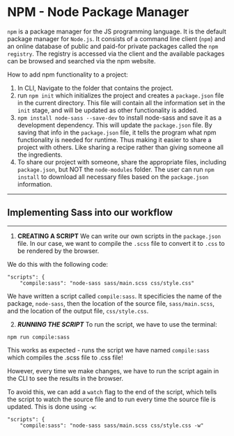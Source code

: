 # NPM - Node Package Manager

`npm` is a package manager for the JS programming language.  It is the default package manager for `Node.js`.  It consists of a command line client (`npm`) and an online database of public and paid-for private packages called the `npm registry`.  The registry is accessed via the client and the available packages can be browsed and searched via the npm website.

How to add npm functionality to a project:

1. In CLI, Navigate to the folder that contains the project.
2. run `npm init` which initializes the project and creates a `package.json` file in the current directory.  This file will contain all the information set in the `init` stage, and will be updated as other functionality is added.
3. `npm install node-sass --save-dev` to install node-sass and save it as a development dependency.  This will update the `package.json` file.  By saving that info in the `package.json` file, it tells the program what npm functionality is needed for runtime.  Thus making it easier to share a project with others.  Like sharing a recipe rather than giving someone all the ingredients.
4. To share our project with someone, share the appropriate files, including `package.json`, but NOT the `node-modules` folder.  The user can run `npm install` to download all necessary files based on the `package.json` information.

---
## Implementing Sass into our workflow
---
1. **CREATING A SCRIPT**
We can write our own scripts in the `package.json` file.
In our case, we want to compile the `.scss` file to convert it to `.css` to be rendered by the browser.  

We do this with the following code:

    "scripts": {
        "compile:sass": "node-sass sass/main.scss css/style.css"

We have written a script called `compile:sass`.  It specificies the name of the package, `node-sass`, then the location of the source file, `sass/main.scss`, and the location of the output file, `css/style.css`.

2. ***RUNNING THE SCRIPT***
To run the script, we have to use the terminal:

`npm run compile:sass`

This works as expected - runs the script we have named `compile:sass` which compiles the .scss file to .css file!  

However, every time we make changes, we have to run the script again in the CLI to see the results in the browser.

To avoid this, we can add a `watch` flag to the end of the script, which tells the script to watch the source file and to run every time the source file is updated.  This is done using `-w`:

    "scripts": {
        "compile:sass": "node-sass sass/main.scss css/style.css -w"
